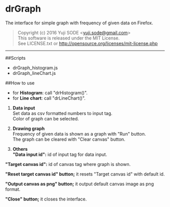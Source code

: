 # drGraph
The interface for simple graph with frequency of given data on Firefox.

>Copyright (c) 2016 Yuji SODE \<yuji.sode@gmail.com\>  
>This software is released under the MIT License.  
>See LICENSE.txt or http://opensource.org/licenses/mit-license.php
______

##Scripts
* drGraph_histogram.js
* drGraph_lineChart.js


##How to use
* for __Histogram__: call "drHistogram()".  
* for __Line chart__: call "drLineChart()".


1. __Data input__  
   Set data as csv formatted numbers to input tag.  
   Color of graph can be selected.  

2. __Drawing graph__  
   Frequency of given data is shown as a graph with "Run" button.  
   The graph can be cleared with "Clear canvas" button.  

3. __Others__  
  __"Data input id":__ id of input tag for data input.  
    
  __"Target canvas id":__ id of canvas tag where graph is shown.  
    
  __"Reset target canvas id" button;__ it resets "Target canvas id" with default id.  
    
  __"Output canvas as png" button;__ it output default canvas image as png format.  
    
  __"Close" button;__ it closes the interface.

